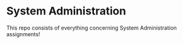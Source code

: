 # System Administration
This repo consists of everything concerning System Administration assignments!<br>
